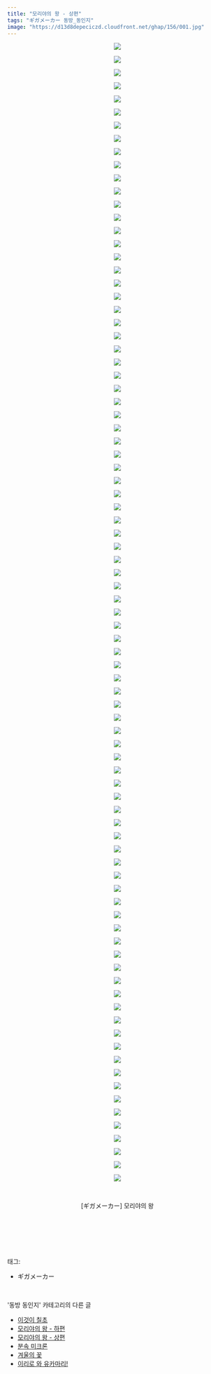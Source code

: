 ```yaml
---
title: "모리야의 왕 - 상편"
tags: "ギガメーカー 동방_동인지"
image: "https://d13d8depeciczd.cloudfront.net/ghap/156/001.jpg"
---
```

<div class="article">
<p style="text-align: center; clear: none; float: none;"><img src="{{ site.imgserver12 }}/ghap/156/001.jpg"/></p>
<p style="text-align: center; clear: none; float: none;"><img src="{{ site.imgserver12 }}/ghap/156/002.jpg"/></p>
<p style="text-align: center; clear: none; float: none;"><img src="{{ site.imgserver12 }}/ghap/156/003.jpg"/></p>
<p style="text-align: center; clear: none; float: none;"><img src="{{ site.imgserver12 }}/ghap/156/004.jpg"/></p>
<p style="text-align: center; clear: none; float: none;"><img src="{{ site.imgserver12 }}/ghap/156/005.jpg"/></p>
<p style="text-align: center; clear: none; float: none;"><img src="{{ site.imgserver12 }}/ghap/156/006.jpg"/></p>
<p style="text-align: center; clear: none; float: none;"><img src="{{ site.imgserver12 }}/ghap/156/007.jpg"/></p>
<p style="text-align: center; clear: none; float: none;"><img src="{{ site.imgserver12 }}/ghap/156/008.jpg"/></p>
<p style="text-align: center; clear: none; float: none;"><img src="{{ site.imgserver12 }}/ghap/156/009.jpg"/></p>
<p style="text-align: center; clear: none; float: none;"><img src="{{ site.imgserver12 }}/ghap/156/010.jpg"/></p>
<p style="text-align: center; clear: none; float: none;"><img src="{{ site.imgserver12 }}/ghap/156/011.jpg"/></p>
<p style="text-align: center; clear: none; float: none;"><img src="{{ site.imgserver12 }}/ghap/156/012.jpg"/></p>
<p style="text-align: center; clear: none; float: none;"><img src="{{ site.imgserver12 }}/ghap/156/013.jpg"/></p>
<p style="text-align: center; clear: none; float: none;"><img src="{{ site.imgserver12 }}/ghap/156/014.jpg"/></p>
<p style="text-align: center; clear: none; float: none;"><img src="{{ site.imgserver12 }}/ghap/156/015.jpg"/></p>
<p style="text-align: center; clear: none; float: none;"><img src="{{ site.imgserver12 }}/ghap/156/016.jpg"/></p>
<p style="text-align: center; clear: none; float: none;"><img src="{{ site.imgserver12 }}/ghap/156/017.jpg"/></p>
<p style="text-align: center; clear: none; float: none;"><img src="{{ site.imgserver12 }}/ghap/156/018.jpg"/></p>
<p style="text-align: center; clear: none; float: none;"><img src="{{ site.imgserver12 }}/ghap/156/019.jpg"/></p>
<p style="text-align: center; clear: none; float: none;"><img src="{{ site.imgserver12 }}/ghap/156/020.jpg"/></p>
<p style="text-align: center; clear: none; float: none;"><img src="{{ site.imgserver12 }}/ghap/156/021.jpg"/></p>
<p style="text-align: center; clear: none; float: none;"><img src="{{ site.imgserver12 }}/ghap/156/022.jpg"/></p>
<p style="text-align: center; clear: none; float: none;"><img src="{{ site.imgserver12 }}/ghap/156/023.jpg"/></p>
<p style="text-align: center; clear: none; float: none;"><img src="{{ site.imgserver12 }}/ghap/156/024.jpg"/></p>
<p style="text-align: center; clear: none; float: none;"><img src="{{ site.imgserver12 }}/ghap/156/025.jpg"/></p>
<p style="text-align: center; clear: none; float: none;"><img src="{{ site.imgserver12 }}/ghap/156/026.jpg"/></p>
<p style="text-align: center; clear: none; float: none;"><img src="{{ site.imgserver12 }}/ghap/156/027.jpg"/></p>
<p style="text-align: center; clear: none; float: none;"><img src="{{ site.imgserver12 }}/ghap/156/028.jpg"/></p>
<p style="text-align: center; clear: none; float: none;"><img src="{{ site.imgserver12 }}/ghap/156/029.jpg"/></p>
<p style="text-align: center; clear: none; float: none;"><img src="{{ site.imgserver12 }}/ghap/156/030.jpg"/></p>
<p style="text-align: center; clear: none; float: none;"><img src="{{ site.imgserver12 }}/ghap/156/031.jpg"/></p>
<p style="text-align: center; clear: none; float: none;"><img src="{{ site.imgserver12 }}/ghap/156/032.jpg"/></p>
<p style="text-align: center; clear: none; float: none;"><img src="{{ site.imgserver12 }}/ghap/156/033.jpg"/></p>
<p style="text-align: center; clear: none; float: none;"><img src="{{ site.imgserver12 }}/ghap/156/034.jpg"/></p>
<p style="text-align: center; clear: none; float: none;"><img src="{{ site.imgserver12 }}/ghap/156/035.jpg"/></p>
<p style="text-align: center; clear: none; float: none;"><img src="{{ site.imgserver12 }}/ghap/156/036.jpg"/></p>
<p style="text-align: center; clear: none; float: none;"><img src="{{ site.imgserver12 }}/ghap/156/037.jpg"/></p>
<p style="text-align: center; clear: none; float: none;"><img src="{{ site.imgserver12 }}/ghap/156/038.jpg"/></p>
<p style="text-align: center; clear: none; float: none;"><img src="{{ site.imgserver12 }}/ghap/156/039.jpg"/></p>
<p style="text-align: center; clear: none; float: none;"><img src="{{ site.imgserver12 }}/ghap/156/040.jpg"/></p>
<p style="text-align: center; clear: none; float: none;"><img src="{{ site.imgserver12 }}/ghap/156/041.jpg"/></p>
<p style="text-align: center; clear: none; float: none;"><img src="{{ site.imgserver12 }}/ghap/156/042.jpg"/></p>
<p style="text-align: center; clear: none; float: none;"><img src="{{ site.imgserver12 }}/ghap/156/043.jpg"/></p>
<p style="text-align: center; clear: none; float: none;"><img src="{{ site.imgserver12 }}/ghap/156/044.jpg"/></p>
<p style="text-align: center; clear: none; float: none;"><img src="{{ site.imgserver12 }}/ghap/156/045.jpg"/></p>
<p style="text-align: center; clear: none; float: none;"><img src="{{ site.imgserver12 }}/ghap/156/046.jpg"/></p>
<p style="text-align: center; clear: none; float: none;"><img src="{{ site.imgserver12 }}/ghap/156/047.jpg"/></p>
<p style="text-align: center; clear: none; float: none;"><img src="{{ site.imgserver12 }}/ghap/156/048.jpg"/></p>
<p style="text-align: center; clear: none; float: none;"><img src="{{ site.imgserver12 }}/ghap/156/049.jpg"/></p>
<p style="text-align: center; clear: none; float: none;"><img src="{{ site.imgserver12 }}/ghap/156/050.jpg"/></p>
<p style="text-align: center; clear: none; float: none;"><img src="{{ site.imgserver12 }}/ghap/156/051.jpg"/></p>
<p style="text-align: center; clear: none; float: none;"><img src="{{ site.imgserver12 }}/ghap/156/052.jpg"/></p>
<p style="text-align: center; clear: none; float: none;"><img src="{{ site.imgserver12 }}/ghap/156/053.jpg"/></p>
<p style="text-align: center; clear: none; float: none;"><img src="{{ site.imgserver12 }}/ghap/156/054.jpg"/></p>
<p style="text-align: center; clear: none; float: none;"><img src="{{ site.imgserver12 }}/ghap/156/055.jpg"/></p>
<p style="text-align: center; clear: none; float: none;"><img src="{{ site.imgserver12 }}/ghap/156/056.jpg"/></p>
<p style="text-align: center; clear: none; float: none;"><img src="{{ site.imgserver12 }}/ghap/156/057.jpg"/></p>
<p style="text-align: center; clear: none; float: none;"><img src="{{ site.imgserver12 }}/ghap/156/058.jpg"/></p>
<p style="text-align: center; clear: none; float: none;"><img src="{{ site.imgserver12 }}/ghap/156/059.jpg"/></p>
<p style="text-align: center; clear: none; float: none;"><img src="{{ site.imgserver12 }}/ghap/156/060.jpg"/></p>
<p style="text-align: center; clear: none; float: none;"><img src="{{ site.imgserver12 }}/ghap/156/061.jpg"/></p>
<p style="text-align: center; clear: none; float: none;"><img src="{{ site.imgserver12 }}/ghap/156/062.jpg"/></p>
<p style="text-align: center; clear: none; float: none;"><img src="{{ site.imgserver12 }}/ghap/156/063.jpg"/></p>
<p style="text-align: center; clear: none; float: none;"><img src="{{ site.imgserver12 }}/ghap/156/064.jpg"/></p>
<p style="text-align: center; clear: none; float: none;"><img src="{{ site.imgserver12 }}/ghap/156/065.jpg"/></p>
<p style="text-align: center; clear: none; float: none;"><img src="{{ site.imgserver12 }}/ghap/156/066.jpg"/></p>
<p style="text-align: center; clear: none; float: none;"><img src="{{ site.imgserver12 }}/ghap/156/067.jpg"/></p>
<p style="text-align: center; clear: none; float: none;"><img src="{{ site.imgserver12 }}/ghap/156/068.jpg"/></p>
<p style="text-align: center; clear: none; float: none;"><img src="{{ site.imgserver12 }}/ghap/156/069.jpg"/></p>
<p style="text-align: center; clear: none; float: none;"><img src="{{ site.imgserver12 }}/ghap/156/070.jpg"/></p>
<p style="text-align: center; clear: none; float: none;"><img src="{{ site.imgserver12 }}/ghap/156/071.jpg"/></p>
<p style="text-align: center; clear: none; float: none;"><img src="{{ site.imgserver12 }}/ghap/156/072.jpg"/></p>
<p style="text-align: center; clear: none; float: none;"><img src="{{ site.imgserver12 }}/ghap/156/073.jpg"/></p>
<p style="text-align: center; clear: none; float: none;"><img src="{{ site.imgserver12 }}/ghap/156/074.jpg"/></p>
<p style="text-align: center; clear: none; float: none;"><img src="{{ site.imgserver12 }}/ghap/156/075.jpg"/></p>
<p style="text-align: center; clear: none; float: none;"><img src="{{ site.imgserver12 }}/ghap/156/076.jpg"/></p>
<p style="text-align: center; clear: none; float: none;"><img src="{{ site.imgserver12 }}/ghap/156/077.jpg"/></p>
<p style="text-align: center; clear: none; float: none;"><img src="{{ site.imgserver12 }}/ghap/156/078.jpg"/></p>
<p style="text-align: center; clear: none; float: none;"><img src="{{ site.imgserver12 }}/ghap/156/079.jpg"/></p>
<p style="text-align: center; clear: none; float: none;"><img src="{{ site.imgserver12 }}/ghap/156/080.jpg"/></p>
<p style="text-align: center; clear: none; float: none;"><img src="{{ site.imgserver12 }}/ghap/156/081.jpg"/></p>
<p style="text-align: center; clear: none; float: none;"><img src="{{ site.imgserver12 }}/ghap/156/082.jpg"/></p>
<p style="text-align: center; clear: none; float: none;"><img src="{{ site.imgserver12 }}/ghap/156/083.jpg"/></p>
<p style="text-align: center; clear: none; float: none;"><img src="{{ site.imgserver12 }}/ghap/156/084.jpg"/></p>
<p style="text-align: center; clear: none; float: none;"><img src="{{ site.imgserver12 }}/ghap/156/085.jpg"/></p>
<p style="text-align: center; clear: none; float: none;"><img src="{{ site.imgserver12 }}/ghap/156/086.jpg"/></p>
<p style="text-align: center; clear: none; float: none;"><img src="{{ site.imgserver12 }}/ghap/156/087.jpg"/></p>
<p style="text-align: center; clear: none; float: none;"></p>
<p style="text-align: center; clear: none; float: none;"></p>
<p style="text-align: center; clear: none; float: none;"></p>
<p style="text-align: center; clear: none; float: none;"><br/></p>
<p style="text-align: center; clear: none; float: none;">[ギガメーカー] 모리야의 왕</p>
<p style="text-align: center; clear: none; float: none;"></p>
<p style="text-align: center; clear: none; float: none;"></p>
<p style="text-align: center; clear: none; float: none;"></p>
<p style="text-align: center; clear: none; float: none;"></p>
<p style="text-align: center; clear: none; float: none;"></p>
<p style="text-align: center; clear: none; float: none;"></p>
<p style="text-align: center; clear: none; float: none;"></p>
<p style="text-align: center; clear: none; float: none;"></p>
<p style="text-align: center; clear: none; float: none;"></p>
<p style="text-align: center; clear: none; float: none;"></p>
<p style="text-align: center; clear: none; float: none;"><br/></p>
<p><br/></p>
</div><br/>
<div class="tagTrail">
<p>태그: </p>
<ul>
<li>ギガメーカー</li>
</ul>
</div><br/>
<div class="another">
<p>'동방 동인지' 카테고리의 다른 글</p>
<ul>
<li><a href="/ghap_158">이것이 칠초</a></li>
<li><a href="/ghap_157">모리야의 왕 - 하편</a></li>
<li><a href="/ghap_156">모리야의 왕 - 상편</a></li>
<li><a href="/ghap_155">분속 미크론</a></li>
<li><a href="/ghap_153">겨울의 꽃</a></li>
<li><a href="/ghap_152">이리로 와 유카마리!</a></li>
</ul>
</div><br/>
<div class="cb_module cb_fluid">
<div class="cb_wrt cb_profile">
</div><!-- commentList close -->
</div><br/>
